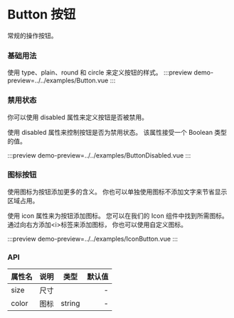 # Button 按钮

常规的操作按钮。

### 基础用法

使用 type、plain、round 和 circle 来定义按钮的样式。
:::preview
demo-preview=../../examples/Button.vue
:::

### 禁用状态

你可以使用 disabled 属性来定义按钮是否被禁用。

使用 disabled 属性来控制按钮是否为禁用状态。 该属性接受一个 Boolean 类型的值。

:::preview
demo-preview=../../examples/ButtonDisabled.vue
:::

### 图标按钮

使用图标为按钮添加更多的含义。 你也可以单独使用图标不添加文字来节省显示区域占用。

使用 icon 属性来为按钮添加图标。 您可以在我们的 Icon 组件中找到所需图标。 通过向右方添加\<i\>标签来添加图标， 你也可以使用自定义图标。

:::preview
demo-preview=../../examples/IconButton.vue
:::

### API

| 属性名   | 说明 | 类型                                                                  | 默认值 
:------|:---|---------------------------------------------------------------------|----:
| size  | 尺寸 | <lm-popper text="enum" popper="`'large' \| 'default' \| 'small'`"/> |   - |
| color | 图标 | string                                                              |   - |